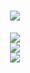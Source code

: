 <div align="center">
  <h1 align="center"> <img src="https://readme-typing-svg.herokuapp.com/?lines=console.log(%22Hello%2C%20World!%22);欢迎来到我的github主页!&center=true&size=27"> </a> </h1>
</div>

<!--
**wormflesh/wormflesh** is a ✨ _special_ ✨ repository because its `README.md` (this file) appears on your GitHub profile.

Here are some ideas to get you started:

- 🔭 I’m currently working on ...
- 🌱 I’m currently learning ...
- 👯 I’m looking to collaborate on ...
- 🤔 I’m looking for help with ...
- 💬 Ask me about ...
- 📫 How to reach me: ...
- 😄 Pronouns: ...
- ⚡ Fun fact: ...
-->
<div align="center"> <img src="https://metrics.lecoq.io/wormflesh?template=classic&config.timezone=Asia%2FShanghai" /> </div>

<div align="center"> <img src="https://github-readme-streak-stats.herokuapp.com/?user=wormflesh" /> </div>
<div align="center"> <img src="https://activity-graph.herokuapp.com/graph?username=wormflesh&theme=xcode" /> </div>

